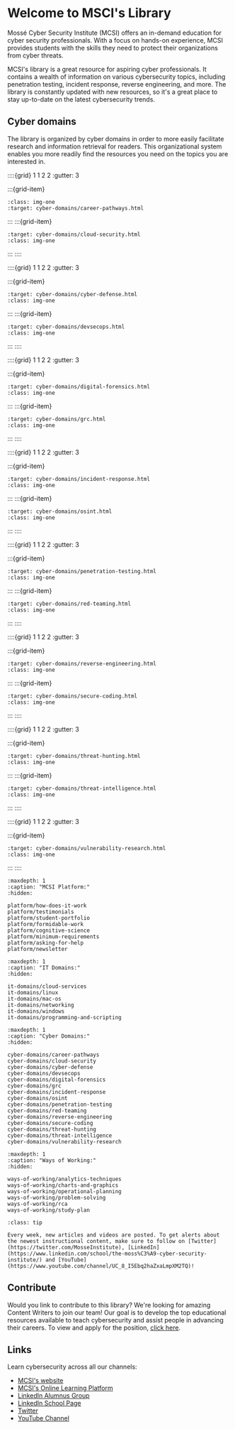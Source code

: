 # Welcome to MSCI's Library


Mossé Cyber Security Institute (MCSI) offers an in-demand education for cyber security professionals. With a focus on hands-on experience, MCSI provides students with the skills they need to protect their organizations from cyber threats.

MCSI's library is a great resource for aspiring cyber professionals. It contains a wealth of information on various cybersecurity topics, including penetration testing, incident response, reverse engineering, and more. The library is constantly updated with new resources, so it's a great place to stay up-to-date on the latest cybersecurity trends. 

## Cyber domains 

The library is organized by cyber domains in order to more easily facilitate research and information retrieval for readers. This organizational system enables you more readily find the resources you need on the topics you are interested in. 



::::{grid} 1 1 2 2
:gutter: 3


:::{grid-item}
```{image} images/open-graphs/career-pathways.png
:class: img-one
:target: cyber-domains/career-pathways.html
```
:::
:::{grid-item}
```{image} images/open-graphs/cloud-security.png
:target: cyber-domains/cloud-security.html
:class: img-one
```
:::
::::

::::{grid} 1 1 2 2
:gutter: 3

:::{grid-item}
```{image} images/open-graphs/cyber-defense.png
:target: cyber-domains/cyber-defense.html
:class: img-one
```

:::
:::{grid-item}
```{image} images/open-graphs/devsecops.png
:target: cyber-domains/devsecops.html
:class: img-one
```
:::
::::

::::{grid} 1 1 2 2
:gutter: 3

:::{grid-item}
```{image} images/open-graphs/digital-forensics.png
:target: cyber-domains/digital-forensics.html
:class: img-one
```

:::
:::{grid-item}
```{image} images/open-graphs/grc.png
:target: cyber-domains/grc.html
:class: img-one
```
:::
::::



::::{grid} 1 1 2 2
:gutter: 3

:::{grid-item}
```{image} images/open-graphs/incident-response.png
:target: cyber-domains/incident-response.html
:class: img-one
```

:::
:::{grid-item}
```{image} images/open-graphs/osint.png
:target: cyber-domains/osint.html
:class: img-one
```
:::
::::


::::{grid} 1 1 2 2
:gutter: 3

:::{grid-item}
```{image} images/open-graphs/penetration-testing.png
:target: cyber-domains/penetration-testing.html
:class: img-one
```

:::
:::{grid-item}
```{image} images/open-graphs/red-teaming.png
:target: cyber-domains/red-teaming.html
:class: img-one
```
:::
::::


::::{grid} 1 1 2 2
:gutter: 3

:::{grid-item}
```{image} images/open-graphs/reverse-engineering.png
:target: cyber-domains/reverse-engineering.html
:class: img-one
```

:::
:::{grid-item}
```{image} images/open-graphs/secure-coding.png
:target: cyber-domains/secure-coding.html
:class: img-one
```
:::
::::


::::{grid} 1 1 2 2
:gutter: 3

:::{grid-item}
```{image} images/open-graphs/threat-hunting.png
:target: cyber-domains/threat-hunting.html
:class: img-one
```

:::
:::{grid-item}
```{image} images/open-graphs/threat-intelligence.png
:target: cyber-domains/threat-intelligence.html
:class: img-one
```
:::
::::


::::{grid} 1 1 2 2
:gutter: 3

:::{grid-item}
```{image} images/open-graphs/vulnerability-research.png
:target: cyber-domains/vulnerability-research.html
:class: img-one
```

:::
::::




```{toctree}
:maxdepth: 1
:caption: "MCSI Platform:"
:hidden:

platform/how-does-it-work
platform/testimonials
platform/student-portfolio
platform/formidable-work
platform/cognitive-science
platform/minimum-requirements
platform/asking-for-help
platform/newsletter
```

```{toctree}
:maxdepth: 1
:caption: "IT Domains:"
:hidden:

it-domains/cloud-services
it-domains/linux
it-domains/mac-os
it-domains/networking
it-domains/windows
it-domains/programming-and-scripting

```

```{toctree}
:maxdepth: 1
:caption: "Cyber Domains:"
:hidden:

cyber-domains/career-pathways
cyber-domains/cloud-security
cyber-domains/cyber-defense
cyber-domains/devsecops
cyber-domains/digital-forensics
cyber-domains/grc
cyber-domains/incident-response
cyber-domains/osint
cyber-domains/penetration-testing
cyber-domains/red-teaming
cyber-domains/reverse-engineering
cyber-domains/secure-coding
cyber-domains/threat-hunting
cyber-domains/threat-intelligence
cyber-domains/vulnerability-research
```

```{toctree}
:maxdepth: 1
:caption: "Ways of Working:"
:hidden:

ways-of-working/analytics-techniques
ways-of-working/charts-and-graphics
ways-of-working/operational-planning
ways-of-working/problem-solving
ways-of-working/rca
ways-of-working/study-plan
```

```{admonition} Keep up with MCSI's articles and videos!
:class: tip

Every week, new articles and videos are posted. To get alerts about the newest instructional content, make sure to follow on [Twitter](https://twitter.com/MosseInstitute), [LinkedIn](https://www.linkedin.com/school/the-moss%C3%A9-cyber-security-institute/) and [YouTube](https://www.youtube.com/channel/UC_8_I5Ebq2haZxaLmpXM2TQ)!
```

## Contribute

Would you link to contribute to this library? We're looking for amazing Content Writers to join our team! Our goal is to develop the top educational resources available to teach cybersecurity and assist people in advancing their careers. To view and apply for the position, [click here](https://www.mosse-security.com/jobs/cybersecurity-content-writer.html).

## Links

Learn cybersecurity across all our channels:

- [MCSI's website](https://www.mosse-institute.com/)
- [MCSI's Online Learning Platform](https://platform.mosse-institute.com/)
- [LinkedIn Alumnus Group](https://www.linkedin.com/groups/10485362/)
- [LinkedIn School Page](https://www.linkedin.com/school/the-moss%C3%A9-cyber-security-institute/)
- [Twitter](https://twitter.com/MosseInstitute)
- [YouTube Channel](https://www.youtube.com/channel/UC_8_I5Ebq2haZxaLmpXM2TQ)
